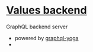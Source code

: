 # [Values backend](https://fullchee-values-backend.herokuapp.com/)

GraphQL backend server
- powered by [graphql-yoga](https://github.com/prisma-labs/graphql-yoga)
- 
